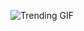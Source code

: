 
<!-- GIF_SECTION -->
![Trending GIF](https://media1.giphy.com/media/v1.Y2lkPThiYjIxNzcycTVzcmF1M2I0NDVranhqeG9xaG0wYzZ0Y3k1Z2d3cWt1enR5ZG1raSZlcD12MV9naWZzX3NlYXJjaCZjdD1n/C9AtxaqrdVngF76L4X/giphy.gif)
<!-- END_GIF_SECTION -->
